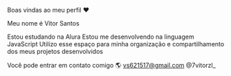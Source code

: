 Boas vindas ao meu perfil ❤

Meu nome é Vitor Santos

  Estou estudando na Alura
  Estou me desenvolvendo na linguagem JavaScript
  Utilizo esse espaço para minha organização e compartilhamento dos meus projetos desenvolvidos


Você pode entrar em contato comigo  🌎
  vs621517@gmail.com
  @7vitorzl_
